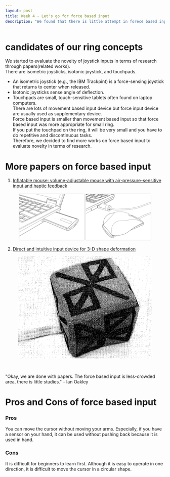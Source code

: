 ```yaml
---
layout: post
title: Week 4 - Let's go for force based input
description: "We found that there is little attempt in forece based input area"
---
```


# candidates of our ring concepts
We started to evaluate the novelty of joystick inputs in terms of research through papers(related works).<br>
There are isometric joysticks, isotonic joystick, and touchpads.<br>
- An isometric joystick (e.g., the IBM Trackpint) is a force-sensing joystick that returns to center when released.<br>
- Isotonic joysticks sense angle of deflection.<br>
- Touchpads are small, touch-sensitive tablets often found on laptop computers.<br>
There are lots of movement based input device but force input device are usually used as supplementary device.<br>
Force based input is smaller than movement based input so that force based input was more appropriate for small ring.<br>
If you put the touchpad on the ring, it will be very small and you have to do repetitive and discontinuous tasks.<br>
Therefore, we decided to find more works on force based input to evaluate novelty in terms of research.<br>

# More papers on force based input
1. [Inflatable mouse: volume-adjustable mouse with air-pressure-sensitive input and haptic feedback](https://dl.acm.org/citation.cfm?id=1357090) <br>
<figure>
    <img src="/img/Inflatable_mouse.PNG">
</figure>

2. [Direct and intuitive input device for 3-D shape deformation](https://dl.acm.org/citation.cfm?id=191823) <br>
<figure>
    <img src="/img/3D_shape_deformation.PNG">
</figure> <br>

"Okay, we are done with papers. The force based input is less-crowded area, there is little studies." - Ian Oakley <br>

# Pros and Cons of force based input 
### Pros
You can move the cursor without moving your arms. Especially, if you have a sensor on your hand, it can be used without pushing back because it is used in hand.<br></cite>

### Cons
It is difficult for beginners to learn first. Although it is easy to operate in one direction, it is difficult to move the cursor in a circular shape.<br>
